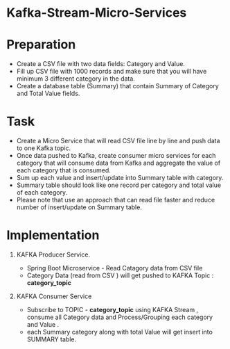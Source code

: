 # Kafka-Stream-Micro-Services

# Preparation
- Create a CSV file with two data fields: Category and Value. 
- Fill up CSV file with 1000 records and make sure that you will have minimum 3 different category in the data.
- Create a database table (Summary) that contain Summary of Category and Total Value fields.

# Task
- Create a Micro Service that will read CSV file line by line and push data to one Kafka topic. 
- Once data pushed to Kafka, create consumer micro services for each category that will consume data from Kafka and aggregate the value of each category that is consumed. 
- Sum up each value and insert/update into Summary table with category. 
- Summary table should look like one record per category and total value of each category. 
- Please note that use an approach that can read file faster and reduce number of insert/update on Summary table.


# Implementation

1. KAFKA Producer Service.
   - Spring Boot Microservice - Read Catagory data from CSV file
   - Category Data (read from CSV ) will get pushed to KAFKA Topic : **category_topic**
   
3. KAFKA Consumer Service
    - Subscribe to TOPIC - **category_topic** using KAFKA Stream , consume all Category data and Process/Grouping  each category and Value .
    - each Summary category along with total Value will get insert into SUMMARY table.
